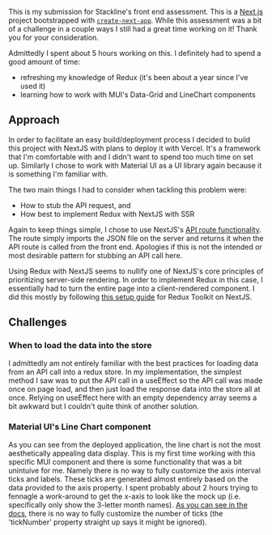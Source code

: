 This is my submission for Stackline's front end assessment. This is a [Next.js](https://nextjs.org/) project bootstrapped with [`create-next-app`](https://github.com/vercel/next.js/tree/canary/packages/create-next-app). While this assessment was a bit of a challenge in a couple ways I still had a great time working on it! Thank you for your consideration.

Admittedly I spent about 5 hours working on this. I definitely had to spend a good amount of time:

 - refreshing my knowledge of Redux (it's been about a year since I've used it)
 - learning how to work with MUI's Data-Grid and LineChart components

## Approach
In order to facilitate an easy build/deployment process I decided to build this project with NextJS with plans to deploy it with Vercel. It's a framework that I'm comfortable with and I didn't want to spend too much time on set up. Similarly I chose to work with Material UI as a UI library again because it is something I'm familiar with. 

The two main things I had to consider when tackling this problem were:

- How to stub the API request, and
- How best to implement Redux with NextJS with SSR

Again to keep things simple, I chose to use NextJS's [API route functionality](https://nextjs.org/docs/pages/building-your-application/routing/api-routes). The route simply imports the JSON file on the server and returns it when the API route is called from the front end. Apologies if this is not the intended or most desirable pattern for stubbing an API call here.

Using Redux with NextJS seems to nullify one of NextJS's core principles of prioritizing server-side rendering. In order to implement Redux in this case, I essentially had to turn the entire page into a client-rendered component. I did this mostly by following [this setup guide](https://redux.js.org/usage/nextjs) for Redux Toolkit on NextJS.

## Challenges
### When to load the data into the store
I admittedly am not entirely familiar with the best practices for loading data from an API call into a redux store. In my implementation, the simplest method I saw was to put the API call in a useEffect so the API call was made once on page load, and then just load the response data into the store all at once. Relying on useEffect here with an empty dependency array seems a bit awkward but I couldn't quite think of another solution. 

### Material UI's Line Chart component
As you can see from the deployed application, the line chart is not the most aesthetically appealing data display. This is my first time working with this specific MUI component and there is some functionality that was a bit unintuive for me. Namely there is no way to fully customize the axis interval ticks and labels. These ticks are generated almost entirely based on the data provided to the axis property. I spent probably about 2 hours trying to fennagle a work-around to get the x-axis to look like the mock up (i.e. specifically only show the 3-letter month names). [As you can see in the docs](https://mui.com/x/api/charts/axis-config/), there is no way to fully customize the number of ticks (the 'tickNumber' property straight up says it might be ignored). 
